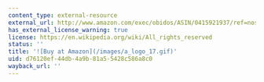 ```yaml
---
content_type: external-resource
external_url: http://www.amazon.com/exec/obidos/ASIN/0415921937/ref=nosim/mitopencourse-20
has_external_license_warning: true
license: https://en.wikipedia.org/wiki/All_rights_reserved
status: ''
title: '![Buy at Amazon](/images/a_logo_17.gif)'
uid: d76120ef-44db-4a9b-81a5-5428c586a8c0
wayback_url: ''
---
```

